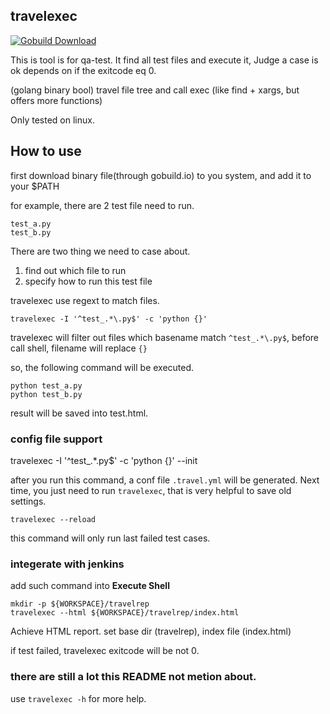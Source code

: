 ## travelexec
[![Gobuild Download](http://gobuild.io/badge/github.com/shxsun/travelexec/download.png)](http://gobuild.io/github.com/shxsun/travelexec)

This is tool is for qa-test. It find all test files and execute it, Judge a case is ok depends on if the exitcode eq 0.

(golang binary bool) travel file tree and call exec (like find + xargs, but offers more functions)

Only tested on linux.

## How to use
first download binary file(through gobuild.io) to you system, and add it to your $PATH

for example, there are 2 test file need to run.

 	test_a.py
	test_b.py
  
There are two thing we need to case about.

1. find out which file to run
2. specify how to run this test file

travelexec use regext to match files.

	travelexec -I '^test_.*\.py$' -c 'python {}'
  
travelexec will filter out files which basename match `^test_.*\.py$`, before call shell, filename will replace `{}`

so, the following command will be executed.

	python test_a.py
	python test_b.py

result will be saved into test.html.

### config file support
  travelexec -I '^test_.*\.py$' -c 'python {}' --init
  
after you run this command, a conf file `.travel.yml` will be generated. Next time, you just need to run `travelexec`, that is very helpful to save old settings.

	travelexec --reload
  
this command will only run last failed test cases.

### integerate with jenkins
add such command into **Execute Shell**

	mkdir -p ${WORKSPACE}/travelrep
	travelexec --html ${WORKSPACE}/travelrep/index.html
  
Achieve HTML report. set base dir (travelrep), index file (index.html)

if test failed, travelexec exitcode will be not 0.
### there are still a lot this README not metion about.
use `travelexec -h` for more help.
